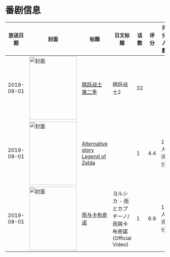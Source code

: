 # 番剧信息

|放送日期|封面|标题|日文标题|话数|评分|评分人数|
|---|---|---|---|---|---|---|
|2019-08-01|<img src="https://lain.bgm.tv/pic/cover/c/47/97/311713_3vhq3.jpg" alt="封面" style="width:150px;height:200px;object-fit:cover;">|[跳跃战士 第二季](https://bangumi.tv/subject/311713)|跳跃战士2|32|||
|2019-08-01|<img src="https://bangumi.tv/img/no_icon_subject.png" alt="封面" style="width:150px;height:200px;object-fit:cover;">|[Alternative story Legend of Zelda](https://bangumi.tv/subject/288227)||1|4.4|11人评分|
|2019-08-01|<img src="https://lain.bgm.tv/pic/cover/c/af/91/432514_3833E.jpg" alt="封面" style="width:150px;height:200px;object-fit:cover;">|[雨与卡布奇诺](https://bangumi.tv/subject/432514)|ヨルシカ - 雨とカプチーノ/雨與卡布奇諾(Official Video)|1|6.9|16人评分|
